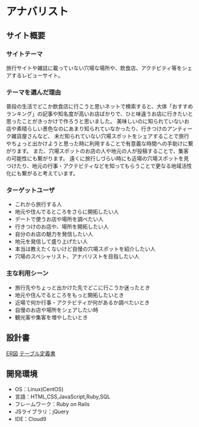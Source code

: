 # アナバリスト

## サイト概要
### サイトテーマ
旅行サイトや雑誌に載っていない穴場な場所や、飲食店、アクテビティ等をシェアするレビューサイト。

### テーマを選んだ理由
普段の生活でどこか飲食店に行こうと思いネットで検索すると、大体「おすすめランキング」の記事や知名度が高いお店ばかりで、ひと味違うお店に行きたいと思ったことがきっかけで作ろうと思いました。
美味しいのに知られていないお店や素晴らしい景色なのにあまり知られていなかったり、行きつけのアンティーク雑貨屋さんなど、
未だ知られていない穴場スポットをシェアすることで旅行やちょっと出かけようと思った時に利用することで有意義な時間への手助けに繋がります。
また、穴場スポットのお店の人や地元の人が投稿することで、集客の可能性にも繋がります。
遠くに旅行しづらい時にも近場の穴場スポットを見つけたり、地元の行事・アクテビティなどを知ってもらうことで更なる地域活性化にも繋がると考えています。

### ターゲットユーザ
- これから旅行する人
- 地元や住んでるところをさらに開拓したい人
- デートで使うお店や場所を調べたい人
- 行きつけのお店や、場所を開拓したい人
- 自分のお店の魅力を発信したい人
- 地元を発信して盛り上げたい人
- 本当は教えたくないけど自慢の穴場スポットを紹介したい人
- 穴場のスペシャリスト、アナバリストを目指したい人

### 主な利用シーン
- 旅行先やちょっと出かけた先でどこに行こうか迷ったとき
- 地元や住んでるところをもっと開拓したいとき
- 近場で何か行事・アクテビティが何があるか調べたいとき
- 自慢のお店や場所をシェアしたい時
- 観光客や集客を増やしたいとき

## 設計書
[ER図](https://app.diagrams.net/#G1hzGyShsfYTBZPZhXKUNSuknbXGXEngFJ)
[テーブル定義書](https://docs.google.com/spreadsheets/d/1NiIMUzkn8DBCp7RWL6rXD7OQG8RrPxQFoaPDSD3_Xro/edit#gid=167916463)

## 開発環境
- OS：Linux(CentOS)
- 言語：HTML,CSS,JavaScript,Ruby,SQL
- フレームワーク：Ruby on Rails
- JSライブラリ：jQuery
- IDE：Cloud9
